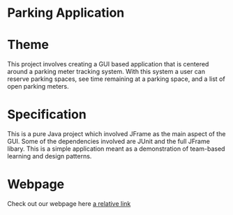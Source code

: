 # Parking Application

# Theme
This project involves creating a GUI based application that is centered around a parking meter tracking system. With this system a user can reserve parking spaces, see time remaining at a parking space, and a list of open parking meters.

# Specification
This is a pure Java project which involved JFrame as the main aspect of the GUI. Some of the dependencies involved are JUnit and the full JFrame libary. This is a simple application meant as a demonstration of team-based learning and design patterns.

# Webpage
Check out our webpage here [a relative link](index.html)

